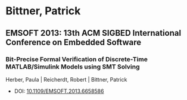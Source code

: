 # Bittner, Patrick

## EMSOFT 2013: 13th ACM SIGBED International Conference on Embedded Software

### Bit-Precise Formal Verification of Discrete-Time MATLAB/Simulink Models using SMT Solving
Herber, Paula | Reicherdt, Robert | Bittner, Patrick
* DOI: [10.1109/EMSOFT.2013.6658586](https://doi.org/10.1109/EMSOFT.2013.6658586)

